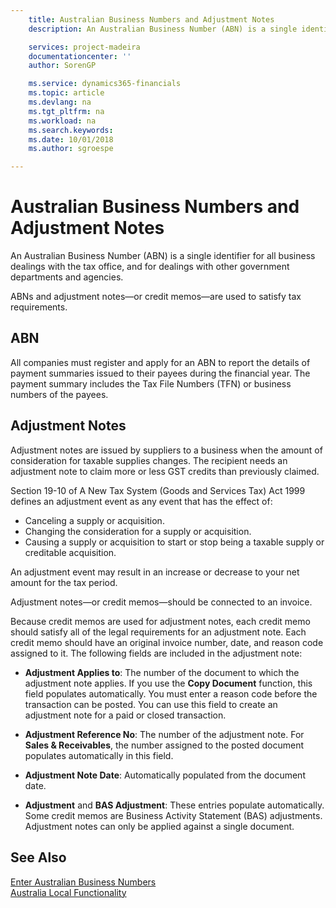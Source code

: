 ```yaml
---
    title: Australian Business Numbers and Adjustment Notes
    description: An Australian Business Number (ABN) is a single identifier for all business dealings with the tax office, and for dealings with other government departments and agencies.

    services: project-madeira 
    documentationcenter: ''
    author: SorenGP

    ms.service: dynamics365-financials
    ms.topic: article
    ms.devlang: na
    ms.tgt_pltfrm: na
    ms.workload: na
    ms.search.keywords:
    ms.date: 10/01/2018
    ms.author: sgroespe

---
```

# Australian Business Numbers and Adjustment Notes
An Australian Business Number (ABN) is a single identifier for all business dealings with the tax office, and for dealings with other government departments and agencies.  

 ABNs and adjustment notes—or credit memos—are used to satisfy tax requirements.  

## ABN  
 All companies must register and apply for an ABN to report the details of payment summaries issued to their payees during the financial year. The payment summary includes the Tax File Numbers (TFN) or business numbers of the payees.  

## Adjustment Notes  
 Adjustment notes are issued by suppliers to a business when the amount of consideration for taxable supplies changes. The recipient needs an adjustment note to claim more or less GST credits than previously claimed.  

 Section 19-10 of A New Tax System (Goods and Services Tax) Act 1999 defines an adjustment event as any event that has the effect of:  

-   Canceling a supply or acquisition.  
-   Changing the consideration for a supply or acquisition.  
-   Causing a supply or acquisition to start or stop being a taxable supply or creditable acquisition.  

An adjustment event may result in an increase or decrease to your net amount for the tax period.  

Adjustment notes—or credit memos—should be connected to an invoice.  

Because credit memos are used for adjustment notes, each credit memo should satisfy all of the legal requirements for an adjustment note. Each credit memo should have an original invoice number, date, and reason code assigned to it. The following fields are included in the adjustment note:  

- **Adjustment Applies to**: The number of the document to which the adjustment note applies. If you use the **Copy Document** function, this field populates automatically. You must enter a reason code before the transaction can be posted. You can use this field to create an adjustment note for a paid or closed transaction.  

- **Adjustment Reference No**: The number of the adjustment note. For **Sales & Receivables**, the number assigned to the posted document populates automatically in this field.  

- **Adjustment Note Date**: Automatically populated from the document date.  

- **Adjustment** and **BAS Adjustment**: These entries populate automatically. Some credit memos are Business Activity Statement (BAS) adjustments. Adjustment notes can only be applied against a single document.  

## See Also  
 [Enter Australian Business Numbers](how-to-enter-australian-business-numbers.md)   
 [Australia Local Functionality](australia-local-functionality.md)
